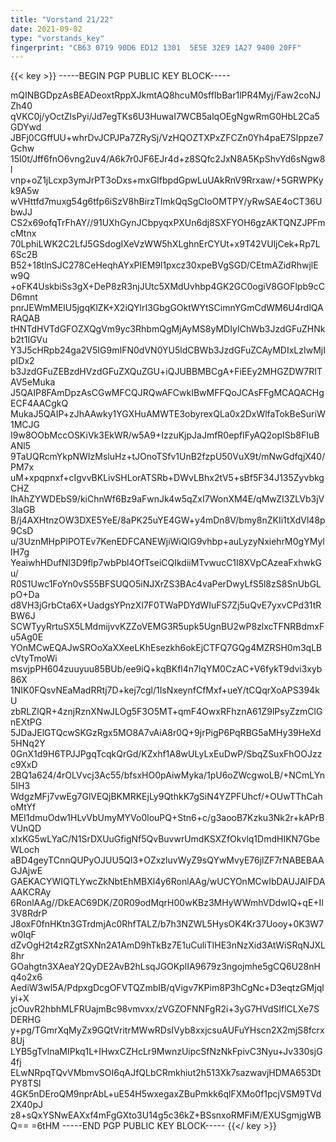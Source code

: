 ```yaml
---
title: "Vorstand 21/22"
date: 2021-09-02
type: "vorstands_key"
fingerprint: "CB63 0719 90D6 ED12 1301  5E5E 32E9 1A27 9400 20FF"
---
```

{{< key >}}
-----BEGIN PGP PUBLIC KEY BLOCK-----

mQINBGDpzAsBEADeoxtRppXJkmtAQ8hcuM0sffIbBar1lPR4Myj/Faw2coNJZh40
qVKC0j/yOctZlsPyi/Jd7egTKs6U3HuwaI7WCB5alqOEgNgwRmG0HbL2Ca5GDYwd
JBFj0CGffUU+whrDvJCPJPa7ZRySj/VzHQOZTXPxZFCZn0Yh4paE7Slppze7Gchw
15l0t/Jff6fnO6vng2uv4/A6k7r0JF6EJr4d+z8SQfc2JxN8A5KpShvYd6sNgw8l
vnp+oZ1jLcxp3ymJrPT3oDxs+mxGIfbpdGpwLuUAkRnV9Rrxaw/+5GRWPKyk9A5w
wVHttfd7muxg54g6tfp6iSzV8hBirzTImkQqSgCIoOMTPY/yRwSAE4oCT36UbwJJ
CS2x69ofqTrFhAY//91UXhGynJCbpyqxPXUn6dj8SXFYOH6gzAKTQNZJPFmcMtnx
70LphiLWK2C2LfJ5GSdogIXeVzWW5hXLghnErCYUt+x9T42VUljCek+Rp7L6Sc2B
B52+18tlnSJC278CeHeqhAYxPIEM9l1pxcz30xpeBVgSGD/CEtmAZidRhwjlEw9Q
+oFK4UskbiSs3gX+DeP8zR3njJUtc5XMdUvhbp4GK2GC0ogiV8GOFlpb9cCD6mnt
pnrJEWmMElU5jgqKlZK+X2iQYlrI3GbgGOktWYtSCimnYGmCdWM6U4rdlQARAQAB
tHNTdHVTdGFOZXQgVm9yc3RhbmQgMjAyMS8yMDIyIChWb3JzdGFuZHNkb2t1IGVu
Y3J5cHRpb24ga2V5IG9mIFN0dVN0YU5ldCBWb3JzdGFuZCAyMDIxLzIwMjIpIDx2
b3JzdGFuZEBzdHVzdGFuZXQuZGU+iQJUBBMBCgA+FiEEy2MHGZDW7RITAV5eMuka
J5QAIP8FAmDpzAsCGwMFCQJRQwAFCwkIBwMFFQoJCAsFFgMCAQACHgECF4AACgkQ
MukaJ5QAIP+zJhAAwky1YGXHuAMWTE3obyrexQLa0x2DxWlfaTokBeSuriW1MCJG
I9w8OObMccOSKiVk3EkWR/w5A9+IzzuKjpJaJmfR0epfIFyAQ2opISb8FIuBANl5
9TaUQRcmYkpNWIzMsluHz+tJOnoTSfv1UnB2fzpU50VuX9t/mNwGdfqjX40/PM7x
uM+xpqpnxf+cIgvvBKLivSHLorATSRb+DWvLBhx2tV5+sBf5F34J135ZyvbkgCHZ
IhAhZYWDEbS9/kiChnWf6Bz9aFwnJk4w5qZxI7WonXM4E/qMwZI3ZLVb3jV3laGB
B/j4AXHtnzOW3DXE5YeE/8aPK25uYE4GW+y4mDn8V/bmy8nZKIi1tXdVl48p9CsD
u/3UznMHpPlPOTEv7KenEDFCANEWjiWiQIG9vhbp+auLyzyNxiehrM0gYMylIH7g
YeaiwhHDufNI3D9flp7wbPbl4OfTseiCQIkdiiMTvwucC1I8XVpCAzeaFxhwkGu/
R0S1Uwc1FoYn0vS55BFSUQO5iNJXrZS3BAc4vaPerDwyLfS5l8zS8SnUbGLpO+Da
d8VH3jGrbCta6X+UadgsYPnzXl7F0TWaPDYdWIuFS7Zj5uQvE7yxvCPd31tRBW6J
SCWTyyRrtuSX5LMdmijvvKZZoVEMG3R5upk5UgnBU2wP8zlxcTFNRBdmxFu5Ag0E
YOnMCwEQAJwSROoXaXXeeLKhEsezkh6okEjCTFQ7GQg4MZRSH0m3qLBcVtyTmoWi
msvjpPH604zuuyuu85BUb/ee9iQ+kqBKfl4n7lqYM0CzAC+V6fykT9dvi3xyb86X
1NIK0FQsvNEaMadRRtj7D+kej7cgl/1IsNxeynfCfMxf+ueY/tCQqrXoAPS394kU
zbRLZIQR+4znjRznXNwJLOg5F3O5MT+qmF4OwxRFhznA61Z9lPsyZzmClGnEXtPG
5JDaJElGTQcwSKGzRgx5MO8A7vAiA8r0Q+9jrPigP6PqRBG5aMHy39HeXd5HNq2Y
0GnX1d9H6TPJJPgqTcqkQrGd/KZxhf1A8wULyLxEuDwP/SbqZSuxFhOOJzzc9XxD
2BQ1a624/4rOLVvcj3Ac55/bfsxHO0pAiwMyka/1pU6oZWcgwoLB/+NCmLYn5IH3
WdgzMFj7vwEg7GlVEQjBKMRKEjLy9QthkK7gSiN4YZPFUhcf/+OUwTThCahoMtYf
MEI1dmuOdw1HLvVbUmyMYVo0louPQ+Stn6+c/g3aooB7Kzku3Nk2r+kAPrBVUnQD
xIxKG5wLYaC/N1SrDXUuGfigNf5QvBuvwrUmdKSXZfOkvlq1DmdHIKN7GbeWLoch
aBD4geyTCnnQUPyOJUU5Ql3+OZxzluvWyZ9sQYwMvyE76jlZF7rNABEBAAGJAjwE
GAEKACYWIQTLYwcZkNbtEhMBXl4y6RonlAAg/wUCYOnMCwIbDAUJAlFDAAAKCRAy
6RonlAAg//DkEAC69DK/Z0R09odMqrH00wKBz3MHyWWmhVDdwIQ+qE+Il3V8RdrP
J8oxF0fnHKtn3GTrdmjAc0RhfTALZ/b7h3NZWL5HysOK4Kr37Uooy+0K3W7w0IqF
dZvOgH2t4zRZgtSXNn2A1AmD9hTkBz7E1uCuliTIHE3nNzXid3AtWiSRqNJXL8hr
GOahgtn3XAeaY2QyDE2AvB2hLsqJGOKplIA9679z3ngojmhe5gCQ6U28nHq4o2x6
AediW3wl5A/PdpxgDcgOFVTQZmbIB/qVigv7KPim8P3hCgNc+D3eqtzGMjqlyi+X
jcOuvR2hbhMLFRUajmBc98vmvxx/zVGZOFNNFgR2i+3yG7HVdSIflCLXe7SDERHG
y+pg/TGmrXqMyZx9GQtVritrMWwRDsIVyb8xxjcsuAUFuYHscn2X2mjS8fcrx8Uj
LYB5gTvInaMIPkq1L+IHwxCZHcLr9MwnzUipcSfNzNkFpivC3Nyu+Jv330sjG4fj
ELwNRpqTQvVMbmvSOI6qAJfQLbCRmkhiut2h513Xk7sazwavjHDMA653DtPY8TSl
4GK5nDEroQM9nprAbL+uE54H5wxegaxZBuPmkk6qlFXMo0f1pcjVSM9TVd2X40pJ
z8+sQxYSNwEAXxf4mFgGXto3U14g5c36kZ+BSsnxoRMFiM/EXUSgmjgWBQ==
=6tHM
-----END PGP PUBLIC KEY BLOCK-----
{{</ key >}}